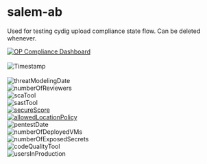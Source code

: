 # salem-ab

Used for testing cydig upload compliance state flow. Can be deleted whenever.

[![OP Compliance Dashboard](https://img.shields.io/badge/OP%20Compliance%20Dashboard-click%20here-blue)](***cydig)<br/><br/>
![Timestamp](https://img.shields.io/endpoint?url=https%3A%2F%2Ffunc-cydig-badge-service-dev.azurewebsites.net%2Fapi%2Fteams%2FCyDig%2Fsources%2FGitHub%2Fprojects%2Fnot-specified%2Frepositories%2Fsalem-ab%2Fcontrols%2Ftimestamp%3Fcode%3DzaEvcWCPK01y2Z6SBivwOKndN4w915lpOTt1VkmULg3xgsjkml7u8DOhgULzmAPY)<br/><br/>
![threatModelingDate](https://img.shields.io/endpoint?url=https%3A%2F%2Ffunc-cydig-badge-service-dev.azurewebsites.net%2Fapi%2Fteams%2FCyDig%2Fsources%2FGitHub%2Fprojects%2FCyDig%2Frepositories%2Fsalem-ab%2Fcontrols%2FthreatModelingDate%3Fcode%3DzaEvcWCPK01y2Z6SBivwOKndN4w915lpOTt1VkmULg3xgsjkml7u8DOhgULzmAPY)<br/>
![numberOfReviewers](https://img.shields.io/endpoint?url=https%3A%2F%2Ffunc-cydig-badge-service-dev.azurewebsites.net%2Fapi%2Fteams%2FCyDig%2Fsources%2FGitHub%2Fprojects%2FCyDig%2Frepositories%2Fsalem-ab%2Fcontrols%2FnumberOfReviewers%3Fcode%3DzaEvcWCPK01y2Z6SBivwOKndN4w915lpOTt1VkmULg3xgsjkml7u8DOhgULzmAPY)<br/>
![scaTool](https://img.shields.io/endpoint?url=https%3A%2F%2Ffunc-cydig-badge-service-dev.azurewebsites.net%2Fapi%2Fteams%2FCyDig%2Fsources%2FGitHub%2Fprojects%2FCyDig%2Frepositories%2Fsalem-ab%2Fcontrols%2FscaTool%3Fcode%3DzaEvcWCPK01y2Z6SBivwOKndN4w915lpOTt1VkmULg3xgsjkml7u8DOhgULzmAPY)<br/>
![sastTool](https://img.shields.io/endpoint?url=https%3A%2F%2Ffunc-cydig-badge-service-dev.azurewebsites.net%2Fapi%2Fteams%2FCyDig%2Fsources%2FGitHub%2Fprojects%2FCyDig%2Frepositories%2Fsalem-ab%2Fcontrols%2FsastTool%3Fcode%3DzaEvcWCPK01y2Z6SBivwOKndN4w915lpOTt1VkmULg3xgsjkml7u8DOhgULzmAPY)<br/>
[![secureScore](https://img.shields.io/endpoint?url=https%3A%2F%2Ffunc-cydig-badge-service-dev.azurewebsites.net%2Fapi%2Fteams%2FCyDig%2Fsources%2FGitHub%2Fprojects%2FCyDig%2Frepositories%2Fsalem-ab%2Fcontrols%2FsecureScore%3Fcode%3DzaEvcWCPK01y2Z6SBivwOKndN4w915lpOTt1VkmULg3xgsjkml7u8DOhgULzmAPY)](https://portal.azure.com/#view/Microsoft_Azure_Security/RecommendationsBladeV2/subscriptionIds~/%5B%22***%22%5D/source/SecurityPosture_ViewRecommendation)<br/>
[![allowedLocationPolicy](https://img.shields.io/endpoint?url=https%3A%2F%2Ffunc-cydig-badge-service-dev.azurewebsites.net%2Fapi%2Fteams%2FCyDig%2Fsources%2FGitHub%2Fprojects%2FCyDig%2Frepositories%2Fsalem-ab%2Fcontrols%2FallowedLocationPolicy%3Fcode%3DzaEvcWCPK01y2Z6SBivwOKndN4w915lpOTt1VkmULg3xgsjkml7u8DOhgULzmAPY)](https://portal.azure.com/#view/Microsoft_Azure_Policy/PolicyMenuBlade/~/Compliance)<br/>
![pentestDate](https://img.shields.io/endpoint?url=https%3A%2F%2Ffunc-cydig-badge-service-dev.azurewebsites.net%2Fapi%2Fteams%2FCyDig%2Fsources%2FGitHub%2Fprojects%2FCyDig%2Frepositories%2Fsalem-ab%2Fcontrols%2FpentestDate%3Fcode%3DzaEvcWCPK01y2Z6SBivwOKndN4w915lpOTt1VkmULg3xgsjkml7u8DOhgULzmAPY)<br/>
![numberOfDeployedVMs](https://img.shields.io/endpoint?url=https%3A%2F%2Ffunc-cydig-badge-service-dev.azurewebsites.net%2Fapi%2Fteams%2FCyDig%2Fsources%2FGitHub%2Fprojects%2FCyDig%2Frepositories%2Fsalem-ab%2Fcontrols%2FnumberOfDeployedVMs%3Fcode%3DzaEvcWCPK01y2Z6SBivwOKndN4w915lpOTt1VkmULg3xgsjkml7u8DOhgULzmAPY)<br/>
![numberOfExposedSecrets](https://img.shields.io/endpoint?url=https%3A%2F%2Ffunc-cydig-badge-service-dev.azurewebsites.net%2Fapi%2Fteams%2FCyDig%2Fsources%2FGitHub%2Fprojects%2FCyDig%2Frepositories%2Fsalem-ab%2Fcontrols%2FnumberOfExposedSecrets%3Fcode%3DzaEvcWCPK01y2Z6SBivwOKndN4w915lpOTt1VkmULg3xgsjkml7u8DOhgULzmAPY)<br/>
![codeQualityTool](https://img.shields.io/endpoint?url=https%3A%2F%2Ffunc-cydig-badge-service-dev.azurewebsites.net%2Fapi%2Fteams%2FCyDig%2Fsources%2FGitHub%2Fprojects%2FCyDig%2Frepositories%2Fsalem-ab%2Fcontrols%2FcodeQualityTool%3Fcode%3DzaEvcWCPK01y2Z6SBivwOKndN4w915lpOTt1VkmULg3xgsjkml7u8DOhgULzmAPY)<br/>
![usersInProduction](https://img.shields.io/endpoint?url=https%3A%2F%2Ffunc-cydig-badge-service-dev.azurewebsites.net%2Fapi%2Fteams%2FCyDig%2Fsources%2FGitHub%2Fprojects%2FCyDig%2Frepositories%2Fsalem-ab%2Fcontrols%2FusersInProduction%3Fcode%3DzaEvcWCPK01y2Z6SBivwOKndN4w915lpOTt1VkmULg3xgsjkml7u8DOhgULzmAPY)<br/>
